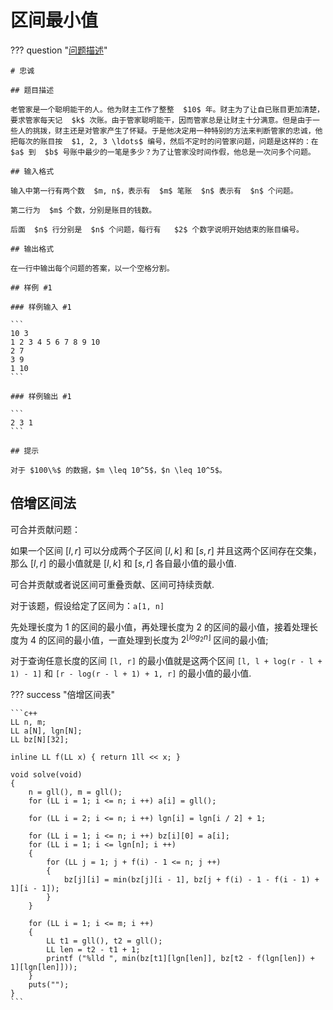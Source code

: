 # 区间最小值

??? question "[问题描述](https://www.luogu.com.cn/problem/P1816)"

    # 忠诚

    ## 题目描述

    老管家是一个聪明能干的人。他为财主工作了整整  $10$ 年。财主为了让自已账目更加清楚，要求管家每天记  $k$ 次账。由于管家聪明能干，因而管家总是让财主十分满意。但是由于一些人的挑拨，财主还是对管家产生了怀疑。于是他决定用一种特别的方法来判断管家的忠诚，他把每次的账目按  $1, 2, 3 \ldots$ 编号，然后不定时的问管家问题，问题是这样的：在   $a$ 到  $b$ 号账中最少的一笔是多少？为了让管家没时间作假，他总是一次问多个问题。

    ## 输入格式

    输入中第一行有两个数  $m, n$，表示有  $m$ 笔账  $n$ 表示有  $n$ 个问题。

    第二行为  $m$ 个数，分别是账目的钱数。

    后面  $n$ 行分别是  $n$ 个问题，每行有   $2$ 个数字说明开始结束的账目编号。

    ## 输出格式

    在一行中输出每个问题的答案，以一个空格分割。

    ## 样例 #1

    ### 样例输入 #1

    ```
    10 3
    1 2 3 4 5 6 7 8 9 10
    2 7
    3 9
    1 10
    ```

    ### 样例输出 #1

    ```
    2 3 1
    ```

    ## 提示

    对于 $100\%$ 的数据，$m \leq 10^5$，$n \leq 10^5$。

## 倍增区间法

可合并贡献问题：

如果一个区间 $[l, r]$ 可以分成两个子区间 $[l, k]$ 和 $[s, r]$ 并且这两个区间存在交集，那么 $[l, r]$ 的最小值就是 $[l, k]$ 和 $[s, r]$ 各自最小值的最小值.

可合并贡献或者说区间可重叠贡献、区间可持续贡献.

对于该题，假设给定了区间为：`a[1, n]`

先处理长度为 $1$ 的区间的最小值，再处理长度为 $2$ 的区间的最小值，接着处理长度为 $4$ 的区间的最小值，一直处理到长度为 $2 ^ {\left \lfloor log_2n \right \rfloor }$ 区间的最小值;

对于查询任意长度的区间 `[l, r]` 的最小值就是这两个区间 `[l, l + log(r - l + 1) - 1]` 和 `[r - log(r - l + 1) + 1, r]` 的最小值的最小值.

??? success "倍增区间表"

    ```c++
    LL n, m;
    LL a[N], lgn[N];
    LL bz[N][32];

    inline LL f(LL x) { return 1ll << x; }

    void solve(void)
    {
        n = gll(), m = gll();
        for (LL i = 1; i <= n; i ++) a[i] = gll();

        for (LL i = 2; i <= n; i ++) lgn[i] = lgn[i / 2] + 1;

        for (LL i = 1; i <= n; i ++) bz[i][0] = a[i];
        for (LL i = 1; i <= lgn[n]; i ++)
        {
            for (LL j = 1; j + f(i) - 1 <= n; j ++)
            {
                bz[j][i] = min(bz[j][i - 1], bz[j + f(i) - 1 - f(i - 1) + 1][i - 1]);
            }
        }

        for (LL i = 1; i <= m; i ++)
        {
            LL t1 = gll(), t2 = gll();
            LL len = t2 - t1 + 1;
            printf ("%lld ", min(bz[t1][lgn[len]], bz[t2 - f(lgn[len]) + 1][lgn[len]]));
        }
        puts("");
    }
    ```